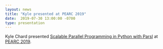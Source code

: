 ```yaml
---
layout: news
title: "Kyle presented at PEARC 2019"
date:  2019-07-30 13:00:00 -0700
type: presentation
---
```


Kyle Chard presented [Scalable Parallel Programming in Python with Parsl](https://dl.acm.org/citation.cfm?id=3332231) at [PEARC 2019](https://www.pearc19.pearc.org/).
